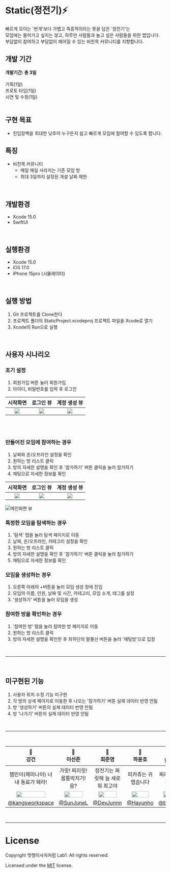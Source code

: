 # Static(정전기)⚡️
빠르게 모이는 '번개'보다 가볍고 즉흥적이라는 뜻을 담은 '정전기'는
<br>
모임에는 들어가고 싶지는 않고, 하루만 사람들과 놀고 싶은 사람들을 위한 앱입니다.
<br>
부담없이 참여하고 부담없이 헤어질 수 있는 비친목 커뮤니티를 지향합니다.



## 개발 기간  
**개발기간: 총 3일** 
<br>
<br>
기획(1일)
<br>
프로토 타입(1일)
<br>
시연 및 수정(1일)
<br><br>
  
## 구현 목표
- 진입장벽을 최대한 낮추어 누구든지 쉽고 빠르게 모임에 참여할 수 있도록 합니다.

## 특징
- 비친목 커뮤니티
  - 매일 매일 사라지는 기존 모임 방
  - 최대 3일까지 설정된 개설 날짜 제한

<br>

## 개발환경
- Xcode 15.0
- SwiftUI

<br>

## 실행환경
- Xcode 15.0
- iOS 17.0
- iPhone 15pro (시뮬레이터)

<br>

## 실행 방법
1. Git 프로젝트를 Clone한다
2. 프로젝트 폴더의 StaticProject.xcodeproj 프로젝트 파일을 Xcode로 열기
3. Xcode의 Run으로 실행

<br>

## 사용자 시나리오

### 초기 설정
1. 회원가입 버튼 눌러 회원가입
2. 아이디, 비밀번호를 입력 후 로그인

| 시작화면 | 로그인 뷰 | 계정 생성 뷰 |
|:---:|:---:|:---:|
|<img src="https://github.com/APP-iOS4/SwiftUI-Prototype-Static/assets/141600830/681df856-93aa-4d4e-90ee-d7d2d694d824">|<img src="https://github.com/APP-iOS4/SwiftUI-Prototype-Static/assets/141600830/ea53bd67-eaff-4023-9f99-efb0cb73c717">|<img src="https://github.com/APP-iOS4/SwiftUI-Prototype-Static/assets/141600830/2c60d88e-fcea-4ae3-b554-72e092f7bbac">|

<br>
<br>

### 만들어진 모임에 참여하는 경우
1. 날짜와 온/오프라인 설정을 확인
2. 원하는 방 리스트 클릭
3. 방의 자세한 설명을 확인 후 '참가하기' 버튼 클릭을 눌러 참가하기
4. 채팅으로 자세한 정보를 확인

| 시작화면 | 로그인 뷰 | 계정 생성 뷰 |
|:---:|:---:|:---:|
|<img src="https://github.com/APP-iOS4/SwiftUI-Prototype-Static/assets/141600830/e78d5ec9-e3e1-4488-82a0-6bd1e046812e">|<img src="https://github.com/APP-iOS4/SwiftUI-Prototype-Static/assets/141600830/cf24f82b-dafd-4c69-b111-62d2de5b4bc6">|<img src="https://github.com/APP-iOS4/SwiftUI-Prototype-Static/assets/141600830/fbc966ef-3c0b-411d-926b-dbef8a45704d">|

![메인화면 뷰](./img/screenshot.png)

### 특정한 모임을 탐색하는 경우
1. '탐색' 탭을 눌러 탐색 페이지로 이동
2. 날짜, 온/오프라인, 카테고리 설정을 확인
3. 원하는 방 리스트 클릭
4. 방의 자세한 설명을 확인 후 '참가하기' 버튼 클릭을 눌러 참가하기
5. 채팅으로 자세한 정보를 확인

### 모임을 생성하는 경우
1. 오른쪽 아래의 +버튼을 눌러 모임 생성 창에 진입
2. 모임의 이름, 인원, 날짜 및 시간, 카테고리, 모임 소개, 태그를 설정
3. '생성하기' 버튼을 눌러 모임을 생성

### 참여한 방을 확인하는 경우
1. '참여한 방' 탭을 눌러 참여한 방 페이지로 이동
2. 원하는 방 리스트 클릭
3. 방의 자세한 설명을 확인한 후 좌하단의 말풍선 버튼을 눌러 '채팅방'으로 입장

<br>

-----

<br>

## 미구현된 기능
1. 사용자 위치 수정 기능 미구현
2. 각 방의 상세 페이지로 이동한 후 나오는 '참가하기' 버튼 실제 데이터 반영 안됨
3. 방 '생성하기' 버튼의 실제 데이터 반영 안됨
4. 방 '나가기' 버튼의 실제 데이터 반영 안됨

<br>

-----

<br>

|💪<br>강건|🌚<br>이선준|🌝<br>최준영|🦦<br>하윤호|🎧<br>한국선|
|:---:|:---:|:---:|:---:|:---:|
|잼민이(제미나이) 너 내 동료가 돼라!|가랏! 찌리릿! 몸통박치기! 응?|정전기는 짜릿해 늘 새로워 최고야|피카츄는 귀엽습니다|찌리릿! 찟!! 찟찟!!|
|<img src="https://avatars.githubusercontent.com/u/141600830?v=4" width="80%">|<img src="https://avatars.githubusercontent.com/u/115583150?v=4" width="80%">|<img src="https://avatars.githubusercontent.com/u/148533329?v=4" width="80%">|<img src="https://avatars.githubusercontent.com/u/101854288?v=4" width="80%">|<img src="https://avatars.githubusercontent.com/u/104252650?v=4" width="80%">|
|[@kangsworkspace](https://github.com/kangsworkspace)|[@SunJuneL](https://github.com/SunJuneL)|[@DevJunnn](https://github.com/DevJunnn)|[@Hayunho](https://github.com/Hayunho)|[@banhada](https://github.com/banhada)|

<br>

----

# License
Copyright 멋쟁이사자처럼 Lab1. All rights reserved.

Licensed under the [MIT](LICENSE) license.

<br><br>
